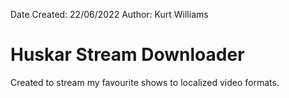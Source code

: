 Date Created: 22/06/2022
Author: Kurt Williams
# Huskar Stream Downloader
Created to stream my favourite shows to localized video formats. 
